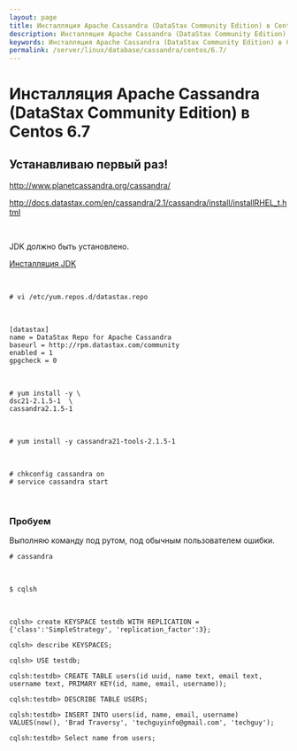 ```yaml
---
layout: page
title: Инсталляция Apache Cassandra (DataStax Community Edition) в Centos 6.7
description: Инсталляция Apache Cassandra (DataStax Community Edition) в Centos 6.7
keywords: Инсталляция Apache Cassandra (DataStax Community Edition) в Centos 6.7
permalink: /server/linux/database/cassandra/centos/6.7/
---
```


# Инсталляция Apache Cassandra (DataStax Community Edition) в Centos 6.7

## Устанавливаю первый раз!

http://www.planetcassandra.org/cassandra/

http://docs.datastax.com/en/cassandra/2.1/cassandra/install/installRHEL_t.html

<br/>

JDK должно быть установлено.

<a href="https://javadev.org/devtools/jdk/setup/linux/">Инсталляция JDK</a>

<br/>

    # vi /etc/yum.repos.d/datastax.repo

<br/>

    [datastax]
    name = DataStax Repo for Apache Cassandra
    baseurl = http://rpm.datastax.com/community
    enabled = 1
    gpgcheck = 0

<br/>

    # yum install -y \
    dsc21-2.1.5-1  \
    cassandra2.1.5-1

<br/>

    # yum install -y cassandra21-tools-2.1.5-1

<br/>

    # chkconfig cassandra on
    # service cassandra start

<br/>

### Пробуем

Выполняю команду под рутом, под обычным пользователем ошибки.

    # cassandra

<br/>

    $ cqlsh

<br/>

    cqlsh> create KEYSPACE testdb WITH REPLICATION = {'class':'SimpleStrategy', 'replication_factor':3};

    cqlsh> describe KEYSPACES;

    cqlsh> USE testdb;

    cqlsh:testdb> CREATE TABLE users(id uuid, name text, email text, username text, PRIMARY KEY(id, name, email, username));

    cqlsh:testdb> DESCRIBE TABLE USERS;

    cqlsh:testdb> INSERT INTO users(id, name, email, username) VALUES(now(), 'Brad Traversy', 'techguyinfo@gmail.com', 'techguy');

    cqlsh:testdb> Select name from users;
